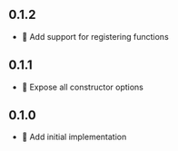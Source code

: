 ## 0.1.2

- 🎉 Add support for registering functions

## 0.1.1

- 🎉 Expose all constructor options

## 0.1.0

- 🎉 Add initial implementation
